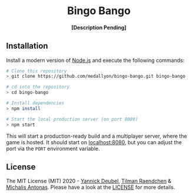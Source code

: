<h1 align="center">
  Bingo Bango
</h1>

<h4 align="center">[Description Pending]</h4>

## Installation

Install a modern version of [Node.js](https://nodejs.org/) and execute the following commands:

```bash
# Clone this repository
> git clone https://github.com/medallyon/bingo-bango.git bingo-bango

# cd into the repository
> cd bingo-bango

# Install dependencies
> npm install

# Start the local production server (on port 8080)
> npm start
```

This will start a production-ready build and a multiplayer server, where the game is hosted. It should start on [localhost:8080](http://localhost:8080), but you can adjust the port via the `PORT` environment variable.

## License

The MIT License (MIT) 2020 - [Yannick Deubel](https://github.com/yandeu), [Tilman Raendchen](https://github.medallyon.me) & [Michalis Antonas](https://github.com/MichalisAntonas). Please have a look at the [LICENSE](LICENSE) for more details.

